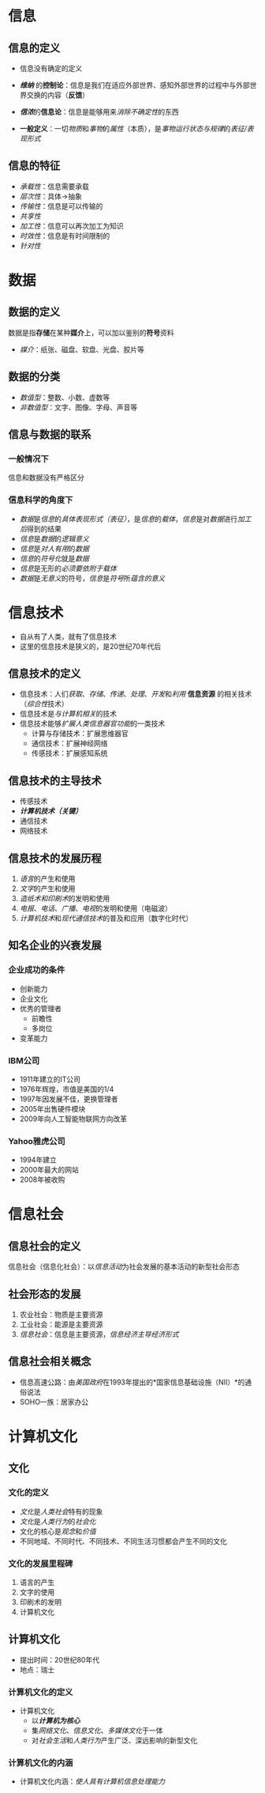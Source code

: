 # 信息

## 信息的定义

- 信息没有确定的定义

- ***维纳*** 的**控制论**：信息是我们在适应外部世界、感知外部世界的过程中与外部世界交换的内容（**反馈**）

- ***信浓***的**信息论**：信息是能够用来*消除不确定性*的东西

- **一般定义**：一切*物质*和*事物*的*属性*（本质），是*事物运行状态与规律*的*表征/表现形式*

## 信息的特征

- *承载性*：信息需要承载
- *层次性*：具体->抽象
- *传输性*：信息是可以传输的
- *共享性*
- *加工性*：信息可以再次加工为知识
- *时效性*：信息是有时间限制的
- *针对性*

# 数据

## 数据的定义

数据是指**存储**在某种**媒介**上，可以加以鉴别的**符号**资料

- *媒介*：纸张、磁盘、软盘、光盘、胶片等

## 数据的分类

- *数值型*：整数、小数、虚数等
- *非数值型*：文字、图像、字母、声音等

## 信息与数据的联系

### 一般情况下

信息和数据没有严格区分

### 信息科学的角度下

- *数据*是*信息*的*具体表现形式（表征）*，是*信息*的*载体*，*信息*是对*数据*进行*加工后*得到的结果
- *信息*是*数据*的*逻辑意义*
- *信息*是*对人有用*的*数据*
- *信息*的*符号化*就是*数据*
- *信息*是无形的*必须要依附于载体*
- *数据*是*无意义*的符号，*信息*是*符号*所*蕴含的意义*

# 信息技术

- 自从有了人类，就有了信息技术
- 这里的信息技术是狭义的，是20世纪70年代后

## 信息技术的定义

- 信息技术：人们*获取*、*存储*、*传递*、*处理*、*开发*和*利用* **信息资源** 的相关技术（*综合性*技术）
- 信息技术是*与计算机相关*的技术
- 信息技术能够*扩展人类信息器官功能*的一类技术
  - 计算与存储技术：扩展思维器官
  - 通信技术：扩展神经网络
  - 传感技术：扩展感知系统

## 信息技术的主导技术

- 传感技术
- ***计算机技术（关键）***
- 通信技术
- 网络技术

## 信息技术的发展历程

1. *语言*的产生和使用
2. *文字*的产生和使用
3. *造纸术和印刷术*的发明和使用
4. *电报*、*电话*、*广播*、*电视*的发明和使用（电磁波）
5. *计算机技术*和*现代通信技术*的普及和应用（数字化时代）

## 知名企业的兴衰发展

### 企业成功的条件

- 创新能力
- 企业文化
- 优秀的管理者
  - 前瞻性
  - 多岗位
- 变革能力

### IBM公司

- 1911年建立的IT公司
- 1976年辉煌，市值是美国的1/4
- 1997年因发展不佳，更换管理者
- 2005年出售硬件模块
- 2009年向人工智能物联网方向改革

### Yahoo雅虎公司

- 1994年建立
- 2000年最大的网站
- 2008年被收购

# 信息社会

## 信息社会的定义

信息社会（信息化社会）：以*信息活动*为社会发展的基本活动的新型社会形态

## 社会形态的发展

1. 农业社会：物质是主要资源
2. 工业社会：能源是主要资源
3. *信息社会*：信息是主要资源，*信息经济主导经济形式*

## 信息社会相关概念

- 信息高速公路：由*美国政府*在1993年提出的*国家信息基础设施（NII）*的通俗说法
- SOHO一族：居家办公

# 计算机文化

## 文化

### 文化的定义

- *文化*是*人类社会*特有的现象
- *文化*是*人类行为*的*社会化*
- 文化的核心是*观念*和*价值*
- 不同地域、不同时代、不同技术、不同生活习惯都会产生不同的文化

### 文化的发展里程碑

1. 语言的产生
2. 文字的使用
3. 印刷术的发明
4. 计算机文化

## 计算机文化

- 提出时间：20世纪80年代
- 地点：瑞士

### 计算机文化的定义

- 计算机文化
  - 以***计算机为核心***
  - 集*网络文化*、*信息文化*、*多媒体文化*于一体
  - 对*社会生活*和*人类行为*产生广泛、深远影响的新型文化

### 计算机文化的内涵

- 计算机文化内涵：*使人具有计算机信息处理能力*
